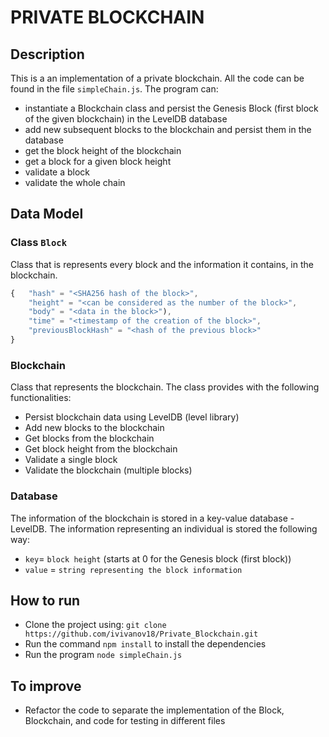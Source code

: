 # PRIVATE BLOCKCHAIN

## Description

This is a an implementation of a private blockchain. All the code can be found in the file `simpleChain.js`.
The program can:

- instantiate a Blockchain class and persist the Genesis Block (first block of the given blockchain) in the LevelDB database
- add new subsequent blocks to the blockchain and persist them in the database
- get the block height of the blockchain
- get a block for a given block height
- validate a block
- validate the whole chain

## Data Model

### Class `Block`

Class that is represents every block and the information it contains, in the blockchain.

```javascript
{   "hash" = "<SHA256 hash of the block>",
    "height" = "<can be considered as the number of the block>",
    "body" = "<data in the block>"),
    "time" = "<timestamp of the creation of the block>",
    "previousBlockHash" = "<hash of the previous block>"
}
```

### Blockchain

Class that represents the blockchain. The class provides with the following functionalities:

- Persist blockchain data using LevelDB (level library)
- Add new blocks to the blockchain
- Get blocks from the blockchain
- Get block height from the blockchain
- Validate a single block
- Validate the blockchain (multiple blocks)

### Database

The information of the blockchain is stored in a key-value database - LevelDB.
The information representing an individual is stored the following way:

- `key`= `block height` (starts at 0 for the Genesis block (first block))
- `value` = `string representing the block information`

## How to run

- Clone the project using: `git clone https://github.com/ivivanov18/Private_Blockchain.git`
- Run the command `npm install` to install the dependencies
- Run the program `node simpleChain.js`

## To improve

- Refactor the code to separate the implementation of the Block, Blockchain, and code for testing in different files
